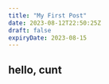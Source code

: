```yaml
---
title: "My First Post"
date: 2023-08-12T22:50:25Z
draft: false
expiryDate: 2023-08-15
---
```


## hello, cunt